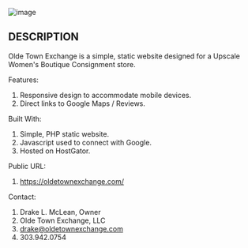 ![image](https://user-images.githubusercontent.com/59033117/135487337-91522b45-7052-4574-a496-7e77639343a6.png)

DESCRIPTION
------------
Olde Town Exchange is a simple, static website designed for a Upscale Women's Boutique Consignment store.

Features:
1. Responsive design to accommodate mobile devices.
2. Direct links to Google Maps / Reviews.

Built With:
1. Simple, PHP static website.
2. Javascript used to connect with Google.
3. Hosted on HostGator.

Public URL:
1. https://oldetownexchange.com/

Contact:
1. Drake L. McLean, Owner
3. Olde Town Exchange, LLC
4. drake@oldetownexchange.com
5. 303.942.0754
